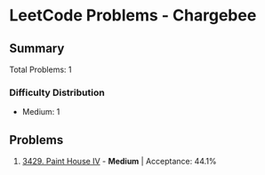 # LeetCode Problems - Chargebee

## Summary
Total Problems: 1

### Difficulty Distribution

- Medium: 1

## Problems

1. [3429. Paint House IV](https://leetcode.com/problems/paint-house-iv/) - **Medium** | Acceptance: 44.1%